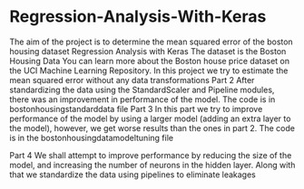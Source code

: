 # Regression-Analysis-With-Keras
The aim of the project is to determine the mean squared error of the boston housing dataset
Regression Analysis with Keras
The dataset is the Boston Housing Data
You can learn more about the Boston house price dataset on the UCI Machine Learning Repository.
In this project we try to estimate the mean squared error without any data transformations
Part 2
After standardizing the data using the StandardScaler and Pipeline modules, there was an improvement in performance of the model. The code is in bostonhousingstandarddata file
Part 3
In this part we try to improve performance of the model by using a larger model (adding an extra layer to the model), however, we get worse results than the ones in part 2. The code is in the bostonhousingdatamodeltuning file

Part 4
We shall attempt to improve performance by reducing the size of the model, and increasing the number of neurons in the hidden layer. Along with that we standardize the data using pipelines to eliminate leakages
